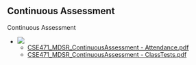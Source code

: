 <h2>Continuous Assessment</h2>Continuous Assessment<br />

<ul><li><img src="..%5C..%5C..%5CJuly%202018%5CCSE108%5CC%2B%2B%20Inheritance%20Solutions%20Folder%5Cfile%5Cfolder-24.png" />
<ul><li><a href="file%5CCSE471_MDSR_ContinuousAssessment%20-%20Attendance.pdf">CSE471_MDSR_ContinuousAssessment - Attendance.pdf</a></li><li><a href="file%5CCSE471_MDSR_ContinuousAssessment%20-%20ClassTests.pdf">CSE471_MDSR_ContinuousAssessment - ClassTests.pdf</a></li></ul></li></ul>


